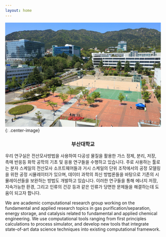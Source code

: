 ```yaml
---
layout: home
---
```


![Aerial View of PNU](/images/pnu_campus.jpg){: .center-image}
<h3><p style="text-align: center;">부산대학교</p></h3>

우리 연구실은 전산모사방법을 사용하여 다공성 물질을 활용한 가스 정제, 분리, 저장, 촉매 반응등 화학 공학의 기초 및 응용 연구들을 수행하고 있습니다. 주로 사용하는 툴로는 분자 스케일의 전산모사 소프트웨어들과 거시 스케일의 단위 조작에서의 공정 모델링을 위한 공정 시뮬레이터가 있으며, 데이터 과학의 최신 방법론들을 바탕으로 기존의 시뮬레이션들을 보완하는 방법도 개발하고 있습니다. 이러한 연구들을 통해 에너지 저장, 지속가능한 환경, 그리고 인류의 건강 등과 같은 인류가 당면한 문제들을 해결하는데 도움이 되고자 합니다.

We are academic computational research group working on the fundamental and applied research topics in gas purification/separation, energy storage, and catalysis related to fundamental and applied chemical engineering. We use computational tools ranging from first principles calculations to process simulator, and develop new tools that integrate state-of-art data science techniques into existing computational framework.

